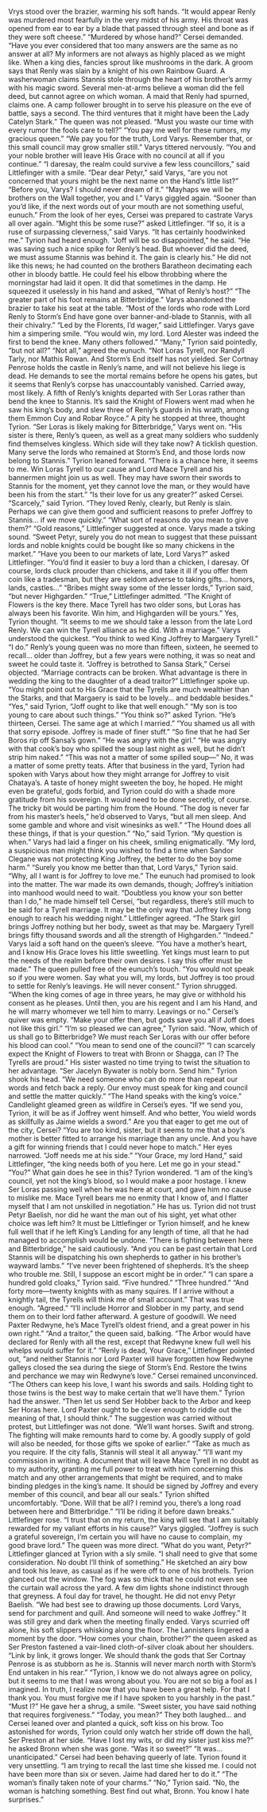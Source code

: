 Vrys stood over the brazier, warming his soft hands. “It would appear Renly was murdered most fearfully in the very midst of his army. His throat was opened from ear to ear by a blade that passed through steel and bone as if they were soft cheese.”
“Murdered by whose hand?” Cersei demanded.
“Have you ever considered that too many answers are the same as no answer at all? My informers are not always as highly placed as we might like. When a king dies, fancies sprout like mushrooms in the dark. A groom says that Renly was slain by a knight of his own Rainbow Guard. A washerwoman claims Stannis stole through the heart of his brother’s army with his magic sword. Several men-at-arms believe a woman did the fell deed, but cannot agree on which woman. A maid that Renly had spurned, claims one. A camp follower brought in to serve his pleasure on the eve of battle, says a second. The third ventures that it might have been the Lady Catelyn Stark.”
The queen was not pleased. “Must you waste our time with every rumor the fools care to tell?”
“You pay me well for these rumors, my gracious queen.”
“We pay you for the truth, Lord Varys. Remember that, or this small council may grow smaller still.”
Varys tittered nervously. “You and your noble brother will leave His Grace with no council at all if you continue.”
“I daresay, the realm could survive a few less councillors,” said Littlefinger with a smile.
“Dear dear Petyr,” said Varys, “are you not concerned that yours might be the next name on the Hand’s little list?”
“Before you, Varys? I should never dream of it.”
“Mayhaps we will be brothers on the Wall together, you and I.” Varys giggled again.
“Sooner than you’d like, if the next words out of your mouth are not something useful, eunuch.” From the look of her eyes, Cersei was prepared to castrate Varys all over again.
“Might this be some ruse?” asked Littlefinger.
“If so, it is a ruse of surpassing cleverness,” said Varys. “It has certainly hoodwinked me.”
Tyrion had heard enough. “Joff will be so disappointed,” he said. “He was saving such a nice spike for Renly’s head. But whoever did the deed, we must assume Stannis was behind it. The gain is clearly his.” He did not like this news; he had counted on the brothers Baratheon decimating each other in bloody battle. He could feel his elbow throbbing where the morningstar had laid it open. It did that sometimes in the damp. He squeezed it uselessly in his hand and asked, “What of Renly’s host?”
“The greater part of his foot remains at Bitterbridge.” Varys abandoned the brazier to take his seat at the table. “Most of the lords who rode with Lord Renly to Storm’s End have gone over banner-and-blade to Stannis, with all their chivalry.”
“Led by the Florents, I’d wager,” said Littlefinger.
Varys gave him a simpering smile. “You would win, my lord. Lord Alester was indeed the first to bend the knee. Many others followed.”
“Many,” Tyrion said pointedly, “but not all?”
“Not all,” agreed the eunuch. “Not Loras Tyrell, nor Randyll Tarly, nor Mathis Rowan. And Storm’s End itself has not yielded. Ser Cortnay Penrose holds the castle in Renly’s name, and will not believe his liege is dead. He demands to see the mortal remains before he opens his gates, but it seems that Renly’s corpse has unaccountably vanished. Carried away, most likely. A fifth of Renly’s knights departed with Ser Loras rather than bend the knee to Stannis. It’s said the Knight of Flowers went mad when he saw his king’s body, and slew three of Renly’s guards in his wrath, among them Emmon Cuy and Robar Royce.”
A pity he stopped at three, thought Tyrion.
“Ser Loras is likely making for Bitterbridge,” Varys went on. “His sister is there, Renly’s queen, as well as a great many soldiers who suddenly find themselves kingless. Which side will they take now? A ticklish question. Many serve the lords who remained at Storm’s End, and those lords now belong to Stannis.”
Tyrion leaned forward. “There is a chance here, it seems to me. Win Loras Tyrell to our cause and Lord Mace Tyrell and his bannermen might join us as well. They may have sworn their swords to Stannis for the moment, yet they cannot love the man, or they would have been his from the start.”
“Is their love for us any greater?” asked Cersei.
“Scarcely,” said Tyrion. “They loved Renly, clearly, but Renly is slain.
Perhaps we can give them good and sufficient reasons to prefer Joffrey to Stannis… if we move quickly.”
“What sort of reasons do you mean to give them?”
“Gold reasons,” Littlefinger suggested at once.
Varys made a tsking sound. “Sweet Petyr, surely you do not mean to suggest that these puissant lords and noble knights could be bought like so many chickens in the market.”
“Have you been to our markets of late, Lord Varys?” asked Littlefinger.
“You’d find it easier to buy a lord than a chicken, I daresay. Of course, lords cluck prouder than chickens, and take it ill if you offer them coin like a tradesman, but they are seldom adverse to taking gifts… honors, lands, castles…”
“Bribes might sway some of the lesser lords,” Tyrion said, “but never Highgarden.”
“True,” Littlefinger admitted. “The Knight of Flowers is the key there.
Mace Tyrell has two older sons, but Loras has always been his favorite. Win him, and Highgarden will be yours.”
Yes, Tyrion thought. “It seems to me we should take a lesson from the late Lord Renly. We can win the Tyrell alliance as he did. With a marriage.”
Varys understood the quickest. “You think to wed King Joffrey to Margaery Tyrell.”
“I do.” Renly’s young queen was no more than fifteen, sixteen, he seemed to recall… older than Joffrey, but a few years were nothing, it was so neat and sweet he could taste it.
“Joffrey is betrothed to Sansa Stark,” Cersei objected.
“Marriage contracts can be broken. What advantage is there in wedding the king to the daughter of a dead traitor?”
Littlefinger spoke up. “You might point out to His Grace that the Tyrells are much wealthier than the Starks, and that Margaery is said to be lovely… and beddable besides.”
“Yes,” said Tyrion, “Joff ought to like that well enough.”
“My son is too young to care about such things.”
“You think so?” asked Tyrion. “He’s thirteen, Cersei. The same age at which I married.”
“You shamed us all with that sorry episode. Joffrey is made of finer stuff.”
“So fine that he had Ser Boros rip off Sansa’s gown.”
“He was angry with the girl.”
“He was angry with that cook’s boy who spilled the soup last night as well, but he didn’t strip him naked.”
“This was not a matter of some spilled soup—”
No, it was a matter of some pretty teats. After that business in the yard, Tyrion had spoken with Varys about how they might arrange for Joffrey to visit Chataya’s. A taste of honey might sweeten the boy, he hoped. He might even be grateful, gods forbid, and Tyrion could do with a shade more gratitude from his sovereign. It would need to be done secretly, of course.
The tricky bit would be parting him from the Hound. “The dog is never far from his master’s heels,” he’d observed to Varys, “but all men sleep. And some gamble and whore and visit winesinks as well.”
“The Hound does all these things, if that is your question.”
“No,” said Tyrion. “My question is when.”
Varys had laid a finger on his cheek, smiling enigmatically. “My lord, a suspicious man might think you wished to find a time when Sandor Clegane was not protecting King Joffrey, the better to do the boy some harm.”
“Surely you know me better than that, Lord Varys,” Tyrion said. “Why, all I want is for Joffrey to love me.”
The eunuch had promised to look into the matter. The war made its own demands, though; Joffrey’s initiation into manhood would need to wait. “Doubtless you know your son better than I do,” he made himself tell Cersei, “but regardless, there’s still much to be said for a Tyrell marriage. It may be the only way that Joffrey lives long enough to reach his wedding night.”
Littlefinger agreed. “The Stark girl brings Joffrey nothing but her body, sweet as that may be. Margaery Tyrell brings fifty thousand swords and all the strength of Highgarden.”
“Indeed.” Varys laid a soft hand on the queen’s sleeve. “You have a mother’s heart, and I know His Grace loves his little sweetling. Yet kings must learn to put the needs of the realm before their own desires. I say this offer must be made.”
The queen pulled free of the eunuch’s touch. “You would not speak so if you were women. Say what you will, my lords, but Joffrey is too proud to settle for Renly’s leavings. He will never consent.”
Tyrion shrugged. “When the king comes of age in three years, he may give or withhold his consent as he pleases. Until then, you are his regent and I am his Hand, and he will marry whomever we tell him to marry.
Leavings or no.”
Cersei’s quiver was empty. “Make your offer then, but gods save you all if Joff does not like this girl.”
“I’m so pleased we can agree,” Tyrion said. “Now, which of us shall go to Bitterbridge? We must reach Ser Loras with our offer before his blood can cool.”
“You mean to send one of the council?”
“I can scarcely expect the Knight of Flowers to treat with Bronn or Shagga, can I? The Tyrells are proud.”
His sister wasted no time trying to twist the situation to her advantage.
“Ser Jacelyn Bywater is nobly born. Send him.”
Tyrion shook his head. “We need someone who can do more than repeat our words and fetch back a reply. Our envoy must speak for king and council and settle the matter quickly.”
“The Hand speaks with the king’s voice.” Candlelight gleamed green as wildfire in Cersei’s eyes. “If we send you, Tyrion, it will be as if Joffrey went himself. And who better, You wield words as skillfully as Jaime wields a sword.”
Are you that eager to get me out of the city, Cersei? “You are too kind, sister, but it seems to me that a boy’s mother is better fitted to arrange his marriage than any uncle. And you have a gift for winning friends that I could never hope to match.”
Her eyes narrowed. “Joff needs me at his side.”
“Your Grace, my lord Hand,” said Littlefinger, “the king needs both of you here. Let me go in your stead.”
“You?” What gain does he see in this? Tyrion wondered.
“I am of the king’s council, yet not the king’s blood, so I would make a poor hostage. I knew Ser Loras passing well when he was here at court, and gave him no cause to mislike me. Mace Tyrell bears me no enmity that I know of, and I flatter myself that I am not unskilled in negotiation.”
He has us. Tyrion did not trust Petyr Baelish, nor did he want the man out of his sight, yet what other choice was left him? It must be Littlefinger or Tyrion himself, and he knew full well that if he left King’s Landing for any length of time, all that he had managed to accomplish would be undone.
“There is fighting between here and Bitterbridge,” he said cautiously. “And you can be past certain that Lord Stannis will be dispatching his own shepherds to gather in his brother’s wayward lambs.”
“I’ve never been frightened of shepherds. It’s the sheep who trouble me. Still, I suppose an escort might be in order.”
“I can spare a hundred gold cloaks,” Tyrion said.
“Five hundred.”
“Three hundred.”
“And forty more—twenty knights with as many squires. If I arrive without a knightly tail, the Tyrells will think me of small account.”
That was true enough. “Agreed.”
“I’ll include Horror and Slobber in my party, and send them on to their lord father afterward. A gesture of goodwill. We need Paxter Redwyne, he’s Mace Tyrell’s oldest friend, and a great power in his own right.”
“And a traitor,” the queen said, balking. “The Arbor would have declared for Renly with all the rest, except that Redwyne knew full well his whelps would suffer for it.”
“Renly is dead, Your Grace,” Littlefinger pointed out, “and neither Stannis nor Lord Paxter will have forgotten how Redwyne galleys closed the sea during the siege of Storm’s End. Restore the twins and perchance we may win Redwyne’s love.”
Cersei remained unconvinced. “The Others can keep his love, I want his swords and sails. Holding tight to those twins is the best way to make certain that we’ll have them.”
Tyrion had the answer. “Then let us send Ser Hobber back to the Arbor and keep Ser Horas here. Lord Paxter ought to be clever enough to riddle out the meaning of that, I should think.”
The suggestion was carried without protest, but Littlefinger was not done. “We’ll want horses. Swift and strong. The fighting will make remounts hard to come by. A goodly supply of gold will also be needed, for those gifts we spoke of earlier.”
“Take as much as you require. If the city falls, Stannis will steal it all anyway.”
“I’ll want my commission in writing. A document that will leave Mace Tyrell in no doubt as to my authority, granting me full power to treat with him concerning this match and any other arrangements that might be required, and to make binding pledges in the king’s name. It should be signed by Joffrey and every member of this council, and bear all our seals.”
Tyrion shifted uncomfortably. “Done. Will that be all? I remind you, there’s a long road between here and Bitterbridge.”
“I’ll be riding it before dawn breaks.” Littlefinger rose. “I trust that on my return, the king will see that I am suitably rewarded for my valiant efforts in his cause?”
Varys giggled. “Joffrey is such a grateful sovereign, I’m certain you will have no cause to complain, my good brave lord.”
The queen was more direct. “What do you want, Petyr?”
Littlefinger glanced at Tyrion with a sly smile. “I shall need to give that some consideration. No doubt I’ll think of something.” He sketched an airy bow and took his leave, as casual as if he were off to one of his brothels.
Tyrion glanced out the window. The fog was so thick that he could not even see the curtain wall across the yard. A few dim lights shone indistinct through that greyness. A foul day for travel, he thought. He did not envy Petyr Baelish. “We had best see to drawing up those documents. Lord Varys, send for parchment and quill. And someone will need to wake Joffrey.”
It was still grey and dark when the meeting finally ended. Varys scurried off alone, his soft slippers whisking along the floor. The Lannisters lingered a moment by the door. “How comes your chain, brother?” the queen asked as Ser Preston fastened a vair-lined cloth-of-silver cloak about her shoulders.
“Link by link, it grows longer. We should thank the gods that Ser Cortnay Penrose is as stubborn as he is. Stannis will never march north with Storm’s End untaken in his rear.”
“Tyrion, I know we do not always agree on policy, but it seems to me that I was wrong about you. You are not so big a fool as I imagined. In truth, I realize now that you have been a great help. For that I thank you.
You must forgive me if I have spoken to you harshly in the past.”
“Must I?” He gave her a shrug, a smile. “Sweet sister, you have said nothing that requires forgiveness.”
“Today, you mean?” They both laughed… and Cersei leaned over and planted a quick, soft kiss on his brow.
Too astonished for words, Tyrion could only watch her stride off down the hall, Ser Preston at her side. “Have I lost my wits, or did my sister just kiss me?” he asked Bronn when she was gone.
“Was it so sweet?”
“It was… unanticipated.” Cersei had been behaving queerly of late.
Tyrion found it very unsettling. “I am trying to recall the last time she kissed me. I could not have been more than six or seven. Jaime had dared her to do it.”
“The woman’s finally taken note of your charms.”
“No,” Tyrion said. “No, the woman is hatching something. Best find out what, Bronn. You know I hate surprises.”
